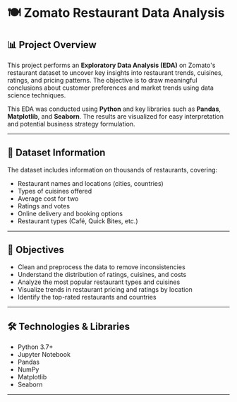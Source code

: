 # 🍽️ Zomato Restaurant Data Analysis

## 📊 Project Overview

This project performs an **Exploratory Data Analysis (EDA)** on Zomato's restaurant dataset to uncover key insights into restaurant trends, cuisines, ratings, and pricing patterns. The objective is to draw meaningful conclusions about customer preferences and market trends using data science techniques.

This EDA was conducted using **Python** and key libraries such as **Pandas**, **Matplotlib**, and **Seaborn**. The results are visualized for easy interpretation and potential business strategy formulation.

---

## 📁 Dataset Information

The dataset includes information on thousands of restaurants, covering:

- Restaurant names and locations (cities, countries)
- Types of cuisines offered
- Average cost for two
- Ratings and votes
- Online delivery and booking options
- Restaurant types (Café, Quick Bites, etc.)

---

## 🎯 Objectives

- Clean and preprocess the data to remove inconsistencies
- Understand the distribution of ratings, cuisines, and costs
- Analyze the most popular restaurant types and cuisines
- Visualize trends in restaurant pricing and ratings by location
- Identify the top-rated restaurants and countries

---

## 🛠️ Technologies & Libraries

- Python 3.7+
- Jupyter Notebook
- Pandas
- NumPy
- Matplotlib
- Seaborn

---



